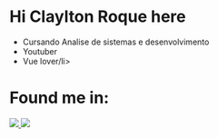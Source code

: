 <h1>Hi Claylton Roque here</h1>
<ul>
  <li>Cursando Analise de sistemas e desenvolvimento</li>
  <li>Youtuber</li>
  <li>Vue lover/li>
</ul>
<h1>Found me in:</h1>
<a href="https://www.linkedin.com/in/claylton-roque/" alt="Linkdin" target="_blank">
 <img src="https://img.shields.io/badge/LinkedIn-0077B5?style=for-the-badge&logo=linkedin&logoColor=white"
</a>
<a href="https://www.youtube.com/@ClayltonRoque" alt="Youtube" target="_blank">
 <img src="https://img.shields.io/badge/YouTube-red?style=for-the-badge&logo=youtube&logoColor=white"
</a>



